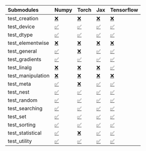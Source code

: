 | Submodules        | Numpy                                                                                                                           | Torch                                                                                                                           | Jax                                                                                                                             | Tensorflow                                                                                                                      |
|:------------------|:--------------------------------------------------------------------------------------------------------------------------------|:--------------------------------------------------------------------------------------------------------------------------------|:--------------------------------------------------------------------------------------------------------------------------------|:--------------------------------------------------------------------------------------------------------------------------------|
| test_creation     | <a href="https://github.com/unifyai/ivy/runs/7973522416?check_suite_focus=true" rel="noopener noreferrer" target="_blank">❌</a> | <a href="https://github.com/unifyai/ivy/runs/7973525002?check_suite_focus=true" rel="noopener noreferrer" target="_blank">❌</a> | <a href="https://github.com/unifyai/ivy/runs/7973527558?check_suite_focus=true" rel="noopener noreferrer" target="_blank">❌</a> | <a href="https://github.com/unifyai/ivy/runs/7973530446?check_suite_focus=true" rel="noopener noreferrer" target="_blank">❌</a> |
| test_device       | <a href="https://github.com/unifyai/ivy/runs/7973522547?check_suite_focus=true" rel="noopener noreferrer" target="_blank">✅</a> | <a href="https://github.com/unifyai/ivy/runs/7973525145?check_suite_focus=true" rel="noopener noreferrer" target="_blank">✅</a> | <a href="https://github.com/unifyai/ivy/runs/7973527707?check_suite_focus=true" rel="noopener noreferrer" target="_blank">✅</a> | <a href="https://github.com/unifyai/ivy/runs/7973530631?check_suite_focus=true" rel="noopener noreferrer" target="_blank">✅</a> |
| test_dtype        | <a href="https://github.com/unifyai/ivy/runs/7973522714?check_suite_focus=true" rel="noopener noreferrer" target="_blank">✅</a> | <a href="https://github.com/unifyai/ivy/runs/7973525276?check_suite_focus=true" rel="noopener noreferrer" target="_blank">✅</a> | <a href="https://github.com/unifyai/ivy/runs/7973527903?check_suite_focus=true" rel="noopener noreferrer" target="_blank">✅</a> | <a href="https://github.com/unifyai/ivy/runs/7973530905?check_suite_focus=true" rel="noopener noreferrer" target="_blank">✅</a> |
| test_elementwise  | <a href="https://github.com/unifyai/ivy/runs/7973522864?check_suite_focus=true" rel="noopener noreferrer" target="_blank">❌</a> | <a href="https://github.com/unifyai/ivy/runs/7973525391?check_suite_focus=true" rel="noopener noreferrer" target="_blank">❌</a> | <a href="https://github.com/unifyai/ivy/runs/7973528197?check_suite_focus=true" rel="noopener noreferrer" target="_blank">❌</a> | <a href="https://github.com/unifyai/ivy/runs/7973531076?check_suite_focus=true" rel="noopener noreferrer" target="_blank">❌</a> |
| test_general      | <a href="https://github.com/unifyai/ivy/runs/7973523050?check_suite_focus=true" rel="noopener noreferrer" target="_blank">✅</a> | <a href="https://github.com/unifyai/ivy/runs/7973525547?check_suite_focus=true" rel="noopener noreferrer" target="_blank">❌</a> | <a href="https://github.com/unifyai/ivy/runs/7973528344?check_suite_focus=true" rel="noopener noreferrer" target="_blank">✅</a> | <a href="https://github.com/unifyai/ivy/runs/7973531288?check_suite_focus=true" rel="noopener noreferrer" target="_blank">✅</a> |
| test_gradients    | <a href="https://github.com/unifyai/ivy/runs/7973523213?check_suite_focus=true" rel="noopener noreferrer" target="_blank">✅</a> | <a href="https://github.com/unifyai/ivy/runs/7973525687?check_suite_focus=true" rel="noopener noreferrer" target="_blank">✅</a> | <a href="https://github.com/unifyai/ivy/runs/7973528495?check_suite_focus=true" rel="noopener noreferrer" target="_blank">✅</a> | <a href="https://github.com/unifyai/ivy/runs/7973531420?check_suite_focus=true" rel="noopener noreferrer" target="_blank">✅</a> |
| test_linalg       | <a href="https://github.com/unifyai/ivy/runs/7973523360?check_suite_focus=true" rel="noopener noreferrer" target="_blank">❌</a> | <a href="https://github.com/unifyai/ivy/runs/7973525824?check_suite_focus=true" rel="noopener noreferrer" target="_blank">❌</a> | <a href="https://github.com/unifyai/ivy/runs/7973528658?check_suite_focus=true" rel="noopener noreferrer" target="_blank">❌</a> | <a href="https://github.com/unifyai/ivy/runs/7973531556?check_suite_focus=true" rel="noopener noreferrer" target="_blank">✅</a> |
| test_manipulation | <a href="https://github.com/unifyai/ivy/runs/7973523519?check_suite_focus=true" rel="noopener noreferrer" target="_blank">❌</a> | <a href="https://github.com/unifyai/ivy/runs/7973526028?check_suite_focus=true" rel="noopener noreferrer" target="_blank">❌</a> | <a href="https://github.com/unifyai/ivy/runs/7973528821?check_suite_focus=true" rel="noopener noreferrer" target="_blank">❌</a> | <a href="https://github.com/unifyai/ivy/runs/7973531720?check_suite_focus=true" rel="noopener noreferrer" target="_blank">❌</a> |
| test_meta         | <a href="https://github.com/unifyai/ivy/runs/7973523665?check_suite_focus=true" rel="noopener noreferrer" target="_blank">✅</a> | <a href="https://github.com/unifyai/ivy/runs/7973526158?check_suite_focus=true" rel="noopener noreferrer" target="_blank">❌</a> | <a href="https://github.com/unifyai/ivy/runs/7973528978?check_suite_focus=true" rel="noopener noreferrer" target="_blank">✅</a> | <a href="https://github.com/unifyai/ivy/runs/7973531882?check_suite_focus=true" rel="noopener noreferrer" target="_blank">✅</a> |
| test_nest         | <a href="https://github.com/unifyai/ivy/runs/7973523815?check_suite_focus=true" rel="noopener noreferrer" target="_blank">✅</a> | <a href="https://github.com/unifyai/ivy/runs/7973526293?check_suite_focus=true" rel="noopener noreferrer" target="_blank">✅</a> | <a href="https://github.com/unifyai/ivy/runs/7973529222?check_suite_focus=true" rel="noopener noreferrer" target="_blank">✅</a> | <a href="https://github.com/unifyai/ivy/runs/7973532013?check_suite_focus=true" rel="noopener noreferrer" target="_blank">✅</a> |
| test_random       | <a href="https://github.com/unifyai/ivy/runs/7973524084?check_suite_focus=true" rel="noopener noreferrer" target="_blank">✅</a> | <a href="https://github.com/unifyai/ivy/runs/7973526415?check_suite_focus=true" rel="noopener noreferrer" target="_blank">✅</a> | <a href="https://github.com/unifyai/ivy/runs/7973529431?check_suite_focus=true" rel="noopener noreferrer" target="_blank">✅</a> | <a href="https://github.com/unifyai/ivy/runs/7973532170?check_suite_focus=true" rel="noopener noreferrer" target="_blank">✅</a> |
| test_searching    | <a href="https://github.com/unifyai/ivy/runs/7973524265?check_suite_focus=true" rel="noopener noreferrer" target="_blank">✅</a> | <a href="https://github.com/unifyai/ivy/runs/7973526625?check_suite_focus=true" rel="noopener noreferrer" target="_blank">✅</a> | <a href="https://github.com/unifyai/ivy/runs/7973529677?check_suite_focus=true" rel="noopener noreferrer" target="_blank">✅</a> | <a href="https://github.com/unifyai/ivy/runs/7973532347?check_suite_focus=true" rel="noopener noreferrer" target="_blank">✅</a> |
| test_set          | <a href="https://github.com/unifyai/ivy/runs/7973524425?check_suite_focus=true" rel="noopener noreferrer" target="_blank">✅</a> | <a href="https://github.com/unifyai/ivy/runs/7973526854?check_suite_focus=true" rel="noopener noreferrer" target="_blank">✅</a> | <a href="https://github.com/unifyai/ivy/runs/7973529841?check_suite_focus=true" rel="noopener noreferrer" target="_blank">✅</a> | <a href="https://github.com/unifyai/ivy/runs/7973532507?check_suite_focus=true" rel="noopener noreferrer" target="_blank">✅</a> |
| test_sorting      | <a href="https://github.com/unifyai/ivy/runs/7973524568?check_suite_focus=true" rel="noopener noreferrer" target="_blank">✅</a> | <a href="https://github.com/unifyai/ivy/runs/7973527081?check_suite_focus=true" rel="noopener noreferrer" target="_blank">✅</a> | <a href="https://github.com/unifyai/ivy/runs/7973529968?check_suite_focus=true" rel="noopener noreferrer" target="_blank">✅</a> | <a href="https://github.com/unifyai/ivy/runs/7973532668?check_suite_focus=true" rel="noopener noreferrer" target="_blank">✅</a> |
| test_statistical  | <a href="https://github.com/unifyai/ivy/runs/7973524726?check_suite_focus=true" rel="noopener noreferrer" target="_blank">✅</a> | <a href="https://github.com/unifyai/ivy/runs/7973527249?check_suite_focus=true" rel="noopener noreferrer" target="_blank">❌</a> | <a href="https://github.com/unifyai/ivy/runs/7973530119?check_suite_focus=true" rel="noopener noreferrer" target="_blank">✅</a> | <a href="https://github.com/unifyai/ivy/runs/7973532819?check_suite_focus=true" rel="noopener noreferrer" target="_blank">✅</a> |
| test_utility      | <a href="https://github.com/unifyai/ivy/runs/7973524861?check_suite_focus=true" rel="noopener noreferrer" target="_blank">✅</a> | <a href="https://github.com/unifyai/ivy/runs/7973527406?check_suite_focus=true" rel="noopener noreferrer" target="_blank">✅</a> | <a href="https://github.com/unifyai/ivy/runs/7973530280?check_suite_focus=true" rel="noopener noreferrer" target="_blank">✅</a> | <a href="https://github.com/unifyai/ivy/runs/7973532963?check_suite_focus=true" rel="noopener noreferrer" target="_blank">✅</a> |